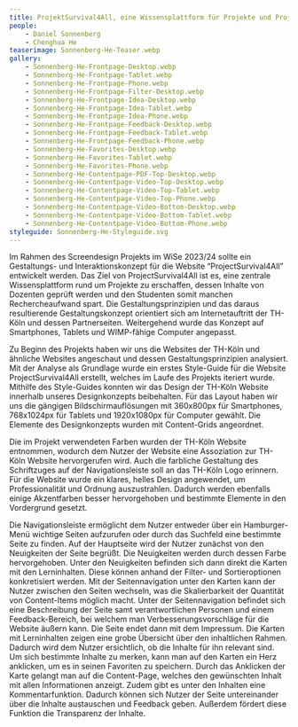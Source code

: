 ```yaml
---
title: ProjektSurvival4All, eine Wissensplattform für Projekte und Projektarbeiten
people:
    - Daniel Sonnenberg
    - Chenghua He
teaserimage: Sonnenberg-He-Teaser.webp
gallery:
    - Sonnenberg-He-Frontpage-Desktop.webp
    - Sonnenberg-He-Frontpage-Tablet.webp
    - Sonnenberg-He-Frontpage-Phone.webp
    - Sonnenberg-He-Frontpage-Filter-Desktop.webp
    - Sonnenberg-He-Frontpage-Idea-Desktop.webp
    - Sonnenberg-He-Frontpage-Idea-Tablet.webp
    - Sonnenberg-He-Frontpage-Idea-Phone.webp
    - Sonnenberg-He-Frontpage-Feedback-Desktop.webp
    - Sonnenberg-He-Frontpage-Feedback-Tablet.webp
    - Sonnenberg-He-Frontpage-Feedback-Phone.webp
    - Sonnenberg-He-Favorites-Desktop.webp
    - Sonnenberg-He-Favorites-Tablet.webp
    - Sonnenberg-He-Favorites-Phone.webp
    - Sonnenberg-He-Contentpage-PDF-Top-Desktop.webp
    - Sonnenberg-He-Contentpage-Video-Top-Desktop.webp
    - Sonnenberg-He-Contentpage-Video-Top-Tablet.webp
    - Sonnenberg-He-Contentpage-Video-Top-Phone.webp
    - Sonnenberg-He-Contentpage-Video-Bottom-Desktop.webp
    - Sonnenberg-He-Contentpage-Video-Bottom-Tablet.webp
    - Sonnenberg-He-Contentpage-Video-Bottom-Phone.webp
styleguide: Sonnenberg-He-Styleguide.svg
---
```


Im Rahmen des Screendesign Projekts im WiSe 2023/24 sollte ein Gestaltungs- und Interaktionskonzept für die Website “ProjectSurvival4All” entwickelt werden.
Das Ziel von ProjectSurvival4All ist es, eine zentrale Wissensplattform rund um Projekte zu erschaffen, dessen Inhalte von Dozenten geprüft werden und den Studenten somit manchen Rechercheaufwand spart.
Die Gestaltungsprinzipien und das daraus resultierende Gestaltungskonzept orientiert sich am Internetauftritt der TH-Köln und dessen Partnerseiten.
Weitergehend wurde das Konzept auf Smartphones, Tablets und WIMP-fähige Computer angepasst. 

Zu Beginn des Projekts haben wir uns die Websites der TH-Köln und ähnliche Websites angeschaut und dessen Gestaltungsprinzipien analysiert.
Mit der Analyse als Grundlage wurde ein erstes Style-Guide für die Website ProjectSurvival4All erstellt, welches im Laufe des Projekts iteriert wurde.
Mithilfe des Style-Guides konnten wir das Design der TH-Köln Website innerhalb unseres Designkonzepts beibehalten. Für das Layout haben wir uns die gängigen
Bildschirmauflösungen mit 360x800px für Smartphones, 768x1024px für Tablets und 1920x1080px für Computer gewählt. Die Elemente des Designkonzepts wurden mit
Content-Grids angeordnet. 

Die im Projekt verwendeten Farben wurden der TH-Köln Website entnommen, wodurch dem Nutzer der Website eine Assoziation zur TH-Köln Website hervorgerufen wird.
Auch die farbliche Gestaltung des Schriftzuges auf der Navigationsleiste soll an das TH-Köln Logo erinnern. Für die Website wurde ein klares, helles Design angewendet,
um Professionalität und Ordnung auszustrahlen. Dadurch werden ebenfalls einige Akzentfarben besser hervorgehoben und bestimmte Elemente in den Vordergrund gesetzt. 

Die Navigationsleiste ermöglicht dem Nutzer entweder über ein Hamburger-Menü wichtige Seiten aufzurufen oder durch das Suchfeld eine bestimmte Seite zu finden.
Auf der Hauptseite wird der Nutzer zunächst von den Neuigkeiten der Seite begrüßt. Die Neuigkeiten werden durch dessen Farbe hervorgehoben.
Unter den Neuigkeiten befinden sich dann direkt die Karten mit den Lerninhalten. Diese können anhand der Filter- und Sortieroptionen konkretisiert werden.
Mit der Seitennavigation unter den Karten kann der Nutzer zwischen den Seiten wechseln, was die Skalierbarkeit der Quantität von Content-Items möglich macht.
Unter der Seitennavigation befindet sich eine Beschreibung der Seite samt verantwortlichen Personen und einem Feedback-Bereich, bei welchem man Verbesserungsvorschläge
für die Website äußern kann. Die Seite endet dann mit dem Impressum. Die Karten mit Lerninhalten zeigen eine grobe Übersicht über den inhaltlichen Rahmen.
Dadurch wird dem Nutzer ersichtlich, ob die Inhalte für ihn relevant sind. Um sich bestimmte Inhalte zu merken, kann man auf den Karten ein Herz anklicken,
um es in seinen Favoriten zu speichern. Durch das Anklicken der Karte gelangt man auf die Content-Page, welches den gewünschten Inhalt mit allen Informationen anzeigt.
Zudem gibt es unter den Inhalten eine Kommentarfunktion. Dadurch können sich Nutzer der Seite untereinander über die Inhalte austauschen und Feedback geben.
Außerdem fördert diese Funktion die Transparenz der Inhalte.  
